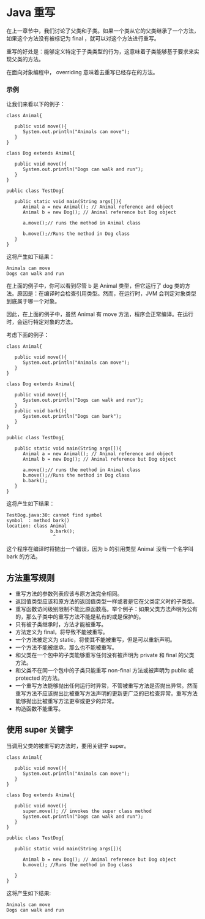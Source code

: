 # Java 重写

在上一章节中，我们讨论了父类和子类。如果一个类从它的父类继承了一个方法，如果这个方法没有被标记为 final ，就可以对这个方法进行重写。

重写的好处是：能够定义特定于子类类型的行为，这意味着子类能够基于要求来实现父类的方法。

在面向对象编程中， overriding 意味着去重写已经存在的方法。

### 示例

让我们来看以下的例子：

```
class Animal{

   public void move(){
      System.out.println("Animals can move");
   }
}

class Dog extends Animal{

   public void move(){
      System.out.println("Dogs can walk and run");
   }
}

public class TestDog{

   public static void main(String args[]){
      Animal a = new Animal(); // Animal reference and object
      Animal b = new Dog(); // Animal reference but Dog object

      a.move();// runs the method in Animal class

      b.move();//Runs the method in Dog class
   }
}
```

这将产生如下结果：

```
Animals can move
Dogs can walk and run
```

在上面的例子中，你可以看到尽管 b 是 Animal 类型，但它运行了 dog 类的方法。原因是：在编译时会检查引用类型。然而，在运行时，JVM 会判定对象类型到底属于哪一个对象。

因此，在上面的例子中，虽然 Animal 有 move 方法，程序会正常编译。在运行时，会运行特定对象的方法。

考虑下面的例子：

```
class Animal{

   public void move(){
      System.out.println("Animals can move");
   }
}

class Dog extends Animal{

   public void move(){
      System.out.println("Dogs can walk and run");
   }
   public void bark(){
      System.out.println("Dogs can bark");
   }
}

public class TestDog{

   public static void main(String args[]){
      Animal a = new Animal(); // Animal reference and object
      Animal b = new Dog(); // Animal reference but Dog object

      a.move();// runs the method in Animal class
      b.move();//Runs the method in Dog class
      b.bark();
   }
}
```


这将产生如下结果：

```
TestDog.java:30: cannot find symbol
symbol  : method bark()
location: class Animal
                b.bark();
                 ^
```

这个程序在编译时将抛出一个错误，因为 b 的引用类型 Animal 没有一个名字叫 bark 的方法。

## 方法重写规则

- 重写方法的参数列表应该与原方法完全相同。
- 返回值类型应该和原方法的返回值类型一样或者是它在父类定义时的子类型。
- 重写函数访问级别限制不能比原函数高。举个例子：如果父类方法声明为公有的，那么子类中的重写方法不能是私有的或是保护的。
- 只有被子类继承时，方法才能被重写。
- 方法定义为 final，将导致不能被重写。
- 一个方法被定义为 static，将使其不能被重写，但是可以重新声明。
- 一个方法不能被继承，那么也不能被重写。
- 和父类在一个包中的子类能够重写任何没有被声明为 private 和 final 的父类方法。
- 和父类不在同一个包中的子类只能重写 non-final 方法或被声明为 public 或 protected 的方法。
- 一个重写方法能够抛出任何运行时异常，不管被重写方法是否抛出异常。然而重写方法不应该抛出比被重写方法声明的更新更广泛的已检查异常。重写方法能够抛出比被重写方法更窄或更少的异常。
- 构造函数不能重写。

## 使用 super 关键字

当调用父类的被重写的方法时，要用关键字 super。

```
class Animal{

   public void move(){
      System.out.println("Animals can move");
   }
}

class Dog extends Animal{

   public void move(){
      super.move(); // invokes the super class method
      System.out.println("Dogs can walk and run");
   }
}

public class TestDog{

   public static void main(String args[]){

      Animal b = new Dog(); // Animal reference but Dog object
      b.move(); //Runs the method in Dog class

   }
}
```

这将产生如下结果:

```
Animals can move
Dogs can walk and run
```
